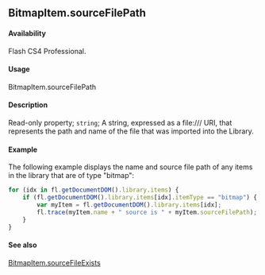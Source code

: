 ## BitmapItem.sourceFilePath

#### Availability

Flash CS4 Professional.

#### Usage

BitmapItem.sourceFilePath

#### Description

Read-only property; `string`; A string, expressed as a file:/// URI, that represents the path and name of the file that was imported into the Library.

#### Example

The following example displays the name and source file path of any items in the library that are of type "bitmap":

```javascript
for (idx in fl.getDocumentDOM().library.items) {
    if (fl.getDocumentDOM().library.items[idx].itemType == "bitmap") {
        var myItem = fl.getDocumentDOM().library.items[idx];
        fl.trace(myItem.name + " source is " + myItem.sourceFilePath);
    }
}
```

#### See also

[BitmapItem.sourceFileExists](../BitmapItem_object/BitmapItem9.md)
